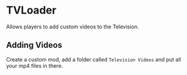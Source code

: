 # TVLoader

Allows players to add custom videos to the Television.

## Adding Videos

Create a custom mod, add a folder called `Television Videos` and put all your mp4 files in there.

